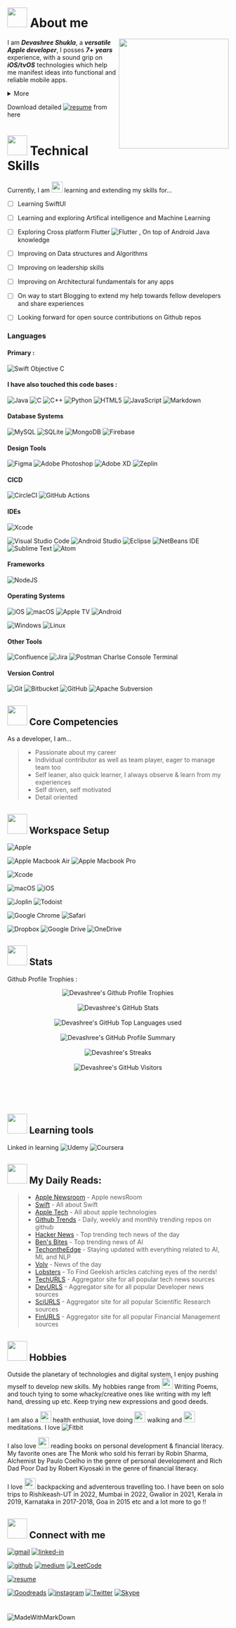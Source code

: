 # <img src="https://i.imgur.com/DGhmVO5.gif" width="45" />  About me

<img align="right" src="https://i.imgur.com/x8XclAA.gif" width="250" />

I am **_Devashree Shukla_**, a **_versatile Apple developer_**, I posses <!--timespan:start(%d)(2015-06-01)-->**_7_+**<!--timespan:end(%d)(2015-06-05)--> **_years_** experience, with a sound grip on **_iOS/tvOS_** technologies which help me manifest ideas into functional and reliable mobile apps.

<details><summary>More</summary>
<p>

Currently, I am working with [Robosoft Technologies](https://www.robosoftin.com) team as a **_Senior Software Engineer_** to help them on simplyfying lives through digital transformations. I have been part of 2 Major projects, including Discovery's OTT platform and Govt's Income tax mobile apps for the goverment. 

> I utilise my knowledge  & skill-set in versatile ways to deliver values. I admire being a guide to all the junior team members and help them onboard and navigate the projects. I was recently awareded for being a emerging team-lead for one of the core modules in my OTT project. I've succesfully tackled time-sensitive high-priority tasks by collaborating with various stackholders precisely, along with my software development activities, resulted in avoiding compliance issues for the company. This gave me a lot of new insights & great learning opportuinities. I always focus on being invaluable asset for the companies I have worked with.

</p>
</details>



Download detailed  [![resume](https://img.shields.io/badge/Resume-4285F4?style=for-the-badge&logo=read-the-docs&logoColor=white)](https://drive.google.com/file/d/1os71aS26liSNITBMNaP-_RHYYGL2BooC/view?usp=share_link)  from here



# <img src="https://i.imgur.com/bgHtgeD.gif" width="45" /> Technical Skills 

Currently, I am <img src="https://i.imgur.com/S6FxPht.gif" width="25" /> learning and extending my skills for...
- [ ] Learning SwiftUI
- [ ] Learning and exploring Artifical intelligence and Machine Learning
- [ ] Exploring Cross platform Flutter ![Flutter](https://img.shields.io/badge/Flutter-%2302569B.svg?style=for-the-badge&logo=Flutter&logoColor=white) , On top of Android Java knowledge
- [ ] Improving on Data structures and Algorithms
- [ ] Improving on leadership skills 
- [ ] Improving on Architectural fundamentals for any apps
- [ ] On way to start Blogging to extend my help towards fellow developers and share experiences
- [ ] Looking forward for open source contributions on Github repos


  
### Languages

  #### Primary : 
  
  ![Swift](https://img.shields.io/badge/swift-F54A2A?style=for-the-badge&logo=swift&logoColor=white)
  Objective C
  
  #### I have also touched this code bases :
  
  ![Java](https://img.shields.io/badge/java-%23ED8B00.svg?style=for-the-badge&logo=java&logoColor=white)
  ![C](https://img.shields.io/badge/c-%2300599C.svg?style=for-the-badge&logo=c&logoColor=white)
  ![C++](https://img.shields.io/badge/c++-%2300599C.svg?style=for-the-badge&logo=c%2B%2B&logoColor=white)
  ![Python](https://img.shields.io/badge/python-3670A0?style=for-the-badge&logo=python&logoColor=ffdd54)
  ![HTML5](https://img.shields.io/badge/html5-%23E34F26.svg?style=for-the-badge&logo=html5&logoColor=white)
  ![JavaScript](https://img.shields.io/badge/javascript-%23323330.svg?style=for-the-badge&logo=javascript&logoColor=%23F7DF1E)
  ![Markdown](https://img.shields.io/badge/markdown-%23000000.svg?style=for-the-badge&logo=markdown&logoColor=white)
  
  
  
  #### Database Systems
  
  ![MySQL](https://img.shields.io/badge/mysql-%2300f.svg?style=for-the-badge&logo=mysql&logoColor=white)
  ![SQLite](https://img.shields.io/badge/sqlite-%2307405e.svg?style=for-the-badge&logo=sqlite&logoColor=white)
  ![MongoDB](https://img.shields.io/badge/MongoDB-%234ea94b.svg?style=for-the-badge&logo=mongodb&logoColor=white)
  ![Firebase](https://img.shields.io/badge/Firebase-039BE5?style=for-the-badge&logo=Firebase&logoColor=white)
  
  
  
  #### Design Tools

  ![Figma](https://img.shields.io/badge/figma-%23F24E1E.svg?style=for-the-badge&logo=figma&logoColor=white)
  ![Adobe Photoshop](https://img.shields.io/badge/adobe%20photoshop-%2331A8FF.svg?style=for-the-badge&logo=adobe%20photoshop&logoColor=white)
  ![Adobe XD](https://img.shields.io/badge/Adobe%20XD-470137?style=for-the-badge&logo=Adobe%20XD&logoColor=#FF61F6)
  ![Zeplin](https://aleen42.github.io/badges/src/zeplin.svg)
  
  

  #### CICD
  
  ![CircleCI](https://img.shields.io/badge/circle%20ci-%23161616.svg?style=for-the-badge&logo=circleci&logoColor=white)
  ![GitHub Actions](https://img.shields.io/badge/github%20actions-%232671E5.svg?style=for-the-badge&logo=githubactions&logoColor=white)
  
  
 
  #### IDEs

  ![Xcode](https://img.shields.io/badge/Xcode-007ACC?style=for-the-badge&logo=Xcode&logoColor=white)
  

  ![Visual Studio Code](https://img.shields.io/badge/Visual%20Studio%20Code-0078d7.svg?style=for-the-badge&logo=visual-studio-code&logoColor=white)
  ![Android Studio](https://img.shields.io/badge/Android%20Studio-3DDC84.svg?style=for-the-badge&logo=android-studio&logoColor=white)
  ![Eclipse](https://img.shields.io/badge/Eclipse-FE7A16.svg?style=for-the-badge&logo=Eclipse&logoColor=white)
  ![NetBeans IDE](https://img.shields.io/badge/NetBeansIDE-1B6AC6.svg?style=for-the-badge&logo=apache-netbeans-ide&logoColor=white)
  ![Sublime Text](https://img.shields.io/badge/sublime_text-%23575757.svg?style=for-the-badge&logo=sublime-text&logoColor=important)
  ![Atom](https://img.shields.io/badge/Atom-%2366595C.svg?style=for-the-badge&logo=atom&logoColor=white)
  
  

  #### Frameworks 

  ![NodeJS](https://img.shields.io/badge/node.js-6DA55F?style=for-the-badge&logo=node.js&logoColor=white)



  #### Operating Systems
  
  ![iOS](https://img.shields.io/badge/iOS-000000?style=for-the-badge&logo=ios&logoColor=white)
  ![macOS](https://img.shields.io/badge/mac%20os-000000?style=for-the-badge&logo=macos&logoColor=F0F0F0)
  ![Apple TV](https://img.shields.io/badge/Apple%20TV-000000?style=for-the-badge&logo=Apple%20TV&logoColor=white)
  ![Android](https://img.shields.io/badge/Android-3DDC84?style=for-the-badge&logo=android&logoColor=white)
  
  ![Windows](https://img.shields.io/badge/Windows-0078D6?style=for-the-badge&logo=windows&logoColor=white)
  ![Linux](https://img.shields.io/badge/Linux-FCC624?style=for-the-badge&logo=linux&logoColor=black)



  #### Other Tools
  
  ![Confluence](https://img.shields.io/badge/confluence-%23172BF4.svg?style=for-the-badge&logo=confluence&logoColor=white)
  ![Jira](https://img.shields.io/badge/jira-%230A0FFF.svg?style=for-the-badge&logo=jira&logoColor=white)
  ![Postman](https://img.shields.io/badge/Postman-FF6C37?style=for-the-badge&logo=postman&logoColor=white)
  Charlse
  Console
  Terminal
  
  
  
  #### Version Control 
  
  ![Git](https://img.shields.io/badge/git-%23F05033.svg?style=for-the-badge&logo=git&logoColor=white)
  ![Bitbucket](https://img.shields.io/badge/bitbucket-%230047B3.svg?style=for-the-badge&logo=bitbucket&logoColor=white)
  ![GitHub](https://img.shields.io/badge/github-%23121011.svg?style=for-the-badge&logo=github&logoColor=white)
  ![Apache Subversion](https://img.shields.io/badge/subversion-%23809CC9.svg?style=for-the-badge&logo=subversion&logoColor=white)
  
  

## <img src="https://i.imgur.com/lc6xs5e.gif" width="45" />  Core Competencies 
  As a developer, I am...
> - Passionate about my career
> - Individual contributor as well as team player, eager to manage team too
> - Self leaner, also quick learner, I always observe & learn from my experiences
> - Self driven, self motivated
> - Detail oriented



## <img src="https://user-images.githubusercontent.com/38584944/208281549-8adc00da-5b9a-49d0-9d03-748432e9dbf7.gif" width="45"> Workspace Setup

![Apple](https://img.shields.io/badge/Apple_iPhone_11-%23000000.svg?style=for-the-badge&logo=apple&logoColor=white)

![Apple Macbook Air](https://img.shields.io/badge/Apple-MacBook_Air_M2_13_INCH_2022-999999?style=for-the-badge&logo=apple&logoColor=white)
![Apple Macbook Pro](https://img.shields.io/badge/Apple-MacBook_Pro_INTEL_I9_16_INCH_2019-999999?style=for-the-badge&logo=apple&logoColor=white)

![Xcode](https://img.shields.io/badge/Xcode-14-007ACC?style=for-the-badge&logo=Xcode&logoColor=white)

![macOS](https://img.shields.io/badge/mac%20os_13.0.1-000000?style=for-the-badge&logo=apple&logoColor=white)
![iOS](https://img.shields.io/badge/iOS_16.4-000000?style=for-the-badge&logo=ios&logoColor=white)

![Joplin](https://img.shields.io/badge/Joplin-1071D3?style=for-the-badge&logo=joplin&logoColor=white)
![Todoist](https://img.shields.io/badge/Todoist-E44332?style=for-the-badge&logo=todoist&logoColor=white)
  
![Google Chrome](https://img.shields.io/badge/Google%20Chrome-4285F4?style=for-the-badge&logo=GoogleChrome&logoColor=white)
![Safari](https://img.shields.io/badge/Safari-000000?style=for-the-badge&logo=Safari&logoColor=white)

![Dropbox](https://img.shields.io/badge/Dropbox-%233B4D98.svg?style=for-the-badge&logo=Dropbox&logoColor=white)
![Google Drive](https://img.shields.io/badge/Google%20Drive-4285F4?style=for-the-badge&logo=googledrive&logoColor=white)
![OneDrive](https://img.shields.io/badge/OneDrive-white?style=for-the-badge&logo=Microsoft%20OneDrive&logoColor=0078D4)
<!-- Add photo -->



## <img src="https://i.imgur.com/MRoZbvg.gif" width="45" /> Stats 

<div align="left">
   
  Github Profile Trophies :
  </br>
  <div align="center">
      <img src="https://github-profile-trophy.vercel.app/?username=ShuklaDevashree963&row=1&column=6&margin-h=8&theme=gruvbox&count_private=true&margin-w=15" alt="Devashree's Github Profile Trophies" />
     </br>
     </br>
      <img src="https://github-readme-stats.vercel.app/api?username=ShuklaDevashree963&show_icons=true&theme=github_dark" alt="Devashree's GitHub Stats">
      </br>
      </br>
      <img src="https://github-readme-stats.vercel.app/api/top-langs/?username=ShuklaDevashree963&langs_count=10&theme=github_dark" alt="Devashree's GitHub Top Languages used">
      </br>
      </br>
      <img src="https://github-profile-summary-cards.vercel.app/api/cards/profile-details?username=ShuklaDevashree963&theme=github_dark" alt="Devashree's GitHub Profile Summary">
      </br>
      </br>
      <img src="https://github-readme-streak-stats.herokuapp.com/?user=ShuklaDevashree963&theme=blue-green" alt="Devashree's Streaks">
      </br>
      </br>
      <img src="https://visitor-badge.laobi.icu/badge?page_id=ShuklaDevashree963.ShuklaDevashree963" alt="Devashree's GitHub Visitors">
      </br>
      </br>
   </div>
   </br>
   </br>
   </br>
</div>



## <img src="https://i.imgur.com/S6FxPht.gif" width="45" /> Learning tools

Linked in learning
![Udemy](https://img.shields.io/badge/Udemy-A435F0?style=for-the-badge&logo=Udemy&logoColor=white)
![Coursera](https://img.shields.io/badge/Coursera-%230056D2.svg?style=for-the-badge&logo=Coursera&logoColor=white)



## <img src="https://user-images.githubusercontent.com/38584944/208281549-8adc00da-5b9a-49d0-9d03-748432e9dbf7.gif" width="45"> My Daily Reads:

> - [Apple Newsroom](https://www.apple.com/newsroom/) - Apple newsRoom
> - [Swift](https://docs.swift.org/swift-book/) - All about Swift 
> - [Apple Tech](https://developer.apple.com/documentation/technologies) - All about apple technologies
> - [Github Trends](https://github.com/trending/) - Daily, weekly and monthly trending repos on github
> - [Hacker News](https://news.ycombinator.com/) - Top trending tech news of the day
> - [Ben's Bites](https://www.bensbites.co) - Top trending news of AI
> - [TechontheEdge](https://www.techontheedge.com/) - Staying updated with everything related to AI, ML and NLP
> - [Volv](https://volvapp.page.link/BSQ4) - News of the day
> - [Lobsters](https://lobste.rs/) - To Find Geekish articles catching eyes of the nerds!
> - [TechURLS](https://techurls.com/) - Aggregator site for all popular tech news sources
> - [DevURLS](https://devurls.com/) - Aggregator site for all popular Developer news sources
> - [SciURLS](https://sciurls.com/) - Aggregator site for all popular Scientific Research sources
> - [FinURLS](https://finurls.com/) - Aggregator site for all popular Financial Management sources



## <img src="https://i.imgur.com/lc6xs5e.gif" width="45" />  Hobbies

Outside the planetary of technologies and digital system, I enjoy pushing myself to develop new skills. My hobbies range from <img src="https://i.imgur.com/gDvk7LG.gif" width="25" /> Writing Poems, and touch tying to some whacky/creative ones like writing with my left hand, dressing up etc. Keep trying new expressions and good deeds.

I am also a <img src="https://i.imgur.com/vEduRau.gif" width="25" /> health enthusiat, love doing <img src="https://i.imgur.com/hcvXLSp.gif" width="25" /> walking and <img src="https://i.imgur.com/JJiFmWD.gif" width="25" /> meditations. I love ![Fitbit](https://img.shields.io/badge/fitbit-00B0B9?style=for-the-badge&logo=fitbit&logoColor=white)

I also love <img src="https://i.imgur.com/PqOiOdO.gif" width="25" /> reading books on personal development & financial literacy. My favorite ones are The Monk who sold his ferrari by Robin Sharma, Alchemist by Paulo Coelho in the genre of personal development and Rich Dad Poor Dad by Robert Kiyosaki in the genre of financial literacy.

I love <img src="https://i.imgur.com/4kCZkzu.gifbackpacking" width="25" /> backpacking and adventerous travelling too. I have been on solo trips to Rishikeash-UT in 2022, Mumbai in 2022, Gwalior in 2021, Kerala in 2019, Karnataka in 2017-2018, Goa in 2015 etc and a lot more to go !!



## <img src="https://i.imgur.com/YBAIdQC.gif" width="45" /> Connect with me 

[![gmail](https://img.shields.io/badge/Gmail-D14836?style=for-the-badge&logo=Gmail&logoColor=white)](mailto:shukladevashree963@gmail.com)
[![linked-in](https://img.shields.io/badge/Linked_In-0077B5?style=for-the-badge&logo=LinkedIn&logoColor=white)](https://www.linkedin.com/in/devashree-shukla/)


[![github](https://img.shields.io/badge/GitHub-000000?style=for-the-badge&logo=GitHub&logoColor=white)](https://github.com/ShuklaDevashree963)
[![medium](https://img.shields.io/badge/medium-000000?style=for-the-badge&logo=medium&logoColor=white)](https://devashree-shukla.medium.com/)
[![LeetCode](https://img.shields.io/badge/LeetCode-000000?style=for-the-badge&logo=LeetCode&logoColor=#d16c06)](https://leetcode.com/DevashreeShukla/)

[![resume](https://img.shields.io/badge/Resume-4285F4?style=for-the-badge&logo=read-the-docs&logoColor=white)](https://drive.google.com/file/d/1os71aS26liSNITBMNaP-_RHYYGL2BooC/view?usp=share_link)
<!-- [![portfolio](https://img.shields.io/badge/Portfolio-5340ff?style=for-the-badge&logo=Google-chrome&logoColor=white)](https://tapajyoti-bose.vercel.app/) -->

[![Goodreads](https://img.shields.io/badge/Goodreads-F3F1EA?style=for-the-badge&logo=goodreads&logoColor=372213)](https://goodreads.com/devashree-shukla)
[![instagram](https://img.shields.io/badge/Instagram-E4405F?style=for-the-badge&logo=instagram&logoColor=white)](https://www.instagram.com/oatza_1/)
[![Twitter](https://img.shields.io/badge/Twitter-%231DA1F2.svg?style=for-the-badge&logo=Twitter&logoColor=white)](https://twitter.com/devashri_iosdev)
[![Skype](https://img.shields.io/badge/Skype-%2300AFF0.svg?style=for-the-badge&logo=Skype&logoColor=white)](https://join.skype.com/invite/aFlR16NXozWQ)


#
![MadeWithMarkDown](https://img.shields.io/badge/Made%20with-Markdown-1f425f.svg)


 <!--   #### Testing  -->
<!-- Unit testing, XCUITest --> 

<!-- - 🤖 &nbsp; I am also I, OOPS, Agile, Best coding skills, Protocols, MVVM-C, VIPER, TDD etc, accessibility, crashlytics, blueshift, Coordinator reactive patterns, APNS -> firbase, APNS, BS, -->
  
<!-- #### - Servers --> 
<!-- expressvpn, proton vpn -->

<!-- #### - Prtoject domains

<!-- #### RSS link ![Rss](https://img.shields.io/badge/rss-F88900?style=for-the-badge&logo=rss&logoColor=white) --> 

<!-- sw ethics, leader ethis  -->


<!-- #### - Blogs  -->


<!-- [!["Buy Me A Coffee"](https://www.buymeacoffee.com/assets/img/custom_images/orange_img.png)](https://www.buymeacoffee.com/anildewani) -->

<!-- Certificates / appreciations -->
